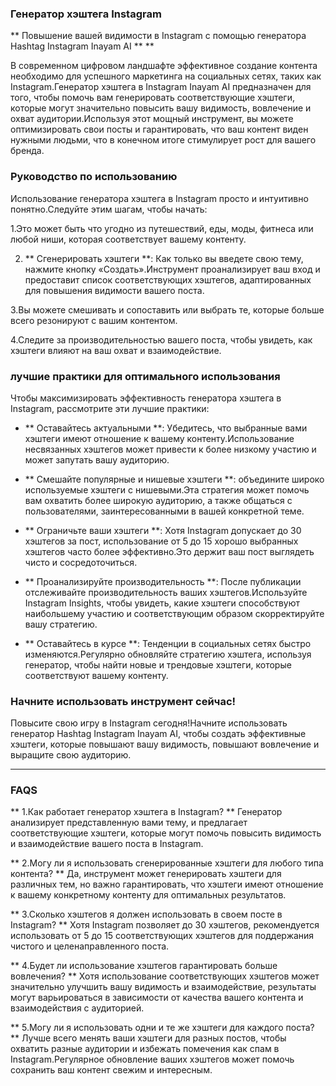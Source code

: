 ### Генератор хэштега Instagram

** Повышение вашей видимости в Instagram с помощью генератора Hashtag Instagram Inayam AI ** **

В современном цифровом ландшафте эффективное создание контента необходимо для успешного маркетинга на социальных сетях, таких как Instagram.Генератор хэштега в Instagram Inayam AI предназначен для того, чтобы помочь вам генерировать соответствующие хэштеги, которые могут значительно повысить вашу видимость, вовлечение и охват аудитории.Используя этот мощный инструмент, вы можете оптимизировать свои посты и гарантировать, что ваш контент виден нужными людьми, что в конечном итоге стимулирует рост для вашего бренда.

### Руководство по использованию

Использование генератора хэштега в Instagram просто и интуитивно понятно.Следуйте этим шагам, чтобы начать:

1.Это может быть что угодно из путешествий, еды, моды, фитнеса или любой ниши, которая соответствует вашему контенту.

2. ** Сгенерировать хэштеги **: Как только вы введете свою тему, нажмите кнопку «Создать».Инструмент проанализирует ваш вход и предоставит список соответствующих хэштегов, адаптированных для повышения видимости вашего поста.

3.Вы можете смешивать и сопоставить или выбрать те, которые больше всего резонируют с вашим контентом.

4.Следите за производительностью вашего поста, чтобы увидеть, как хэштеги влияют на ваш охват и взаимодействие.

### лучшие практики для оптимального использования

Чтобы максимизировать эффективность генератора хэштега в Instagram, рассмотрите эти лучшие практики:

- ** Оставайтесь актуальными **: Убедитесь, что выбранные вами хэштеги имеют отношение к вашему контенту.Использование несвязанных хэштегов может привести к более низкому участию и может запутать вашу аудиторию.

- ** Смешайте популярные и нишевые хэштеги **: объедините широко используемые хэштеги с нишевыми.Эта стратегия может помочь вам охватить более широкую аудиторию, а также общаться с пользователями, заинтересованными в вашей конкретной теме.

- ** Ограничьте ваши хэштеги **: Хотя Instagram допускает до 30 хэштегов за пост, использование от 5 до 15 хорошо выбранных хэштегов часто более эффективно.Это держит ваш пост выглядеть чисто и сосредоточиться.

- ** Проанализируйте производительность **: После публикации отслеживайте производительность ваших хэштегов.Используйте Instagram Insights, чтобы увидеть, какие хэштеги способствуют наибольшему участию и соответствующим образом скорректируйте вашу стратегию.

- ** Оставайтесь в курсе **: Тенденции в социальных сетях быстро изменяются.Регулярно обновляйте стратегию хэштега, используя генератор, чтобы найти новые и трендовые хэштеги, которые соответствуют вашему контенту.

### Начните использовать инструмент сейчас!

Повысите свою игру в Instagram сегодня!Начните использовать генератор Hashtag Instagram Inayam AI, чтобы создать эффективные хэштеги, которые повышают вашу видимость, повышают вовлечение и выращите свою аудиторию.

---

### FAQS

** 1.Как работает генератор хэштега в Instagram? **
Генератор анализирует представленную вами тему, и предлагает соответствующие хэштеги, которые могут помочь повысить видимость и взаимодействие вашего поста в Instagram.

** 2.Могу ли я использовать сгенерированные хэштеги для любого типа контента? **
Да, инструмент может генерировать хэштеги для различных тем, но важно гарантировать, что хэштеги имеют отношение к вашему конкретному контенту для оптимальных результатов.

** 3.Сколько хэштегов я должен использовать в своем посте в Instagram? **
Хотя Instagram позволяет до 30 хэштегов, рекомендуется использовать от 5 до 15 соответствующих хэштегов для поддержания чистого и целенаправленного поста.

** 4.Будет ли использование хэштегов гарантировать больше вовлечения? **
Хотя использование соответствующих хэштегов может значительно улучшить вашу видимость и взаимодействие, результаты могут варьироваться в зависимости от качества вашего контента и взаимодействия с аудиторией.

** 5.Могу ли я использовать одни и те же хэштеги для каждого поста? **
Лучше всего менять ваши хэштеги для разных постов, чтобы охватить разные аудитории и избежать помечения как спам в Instagram.Регулярное обновление ваших хэштегов может помочь сохранить ваш контент свежим и интересным.